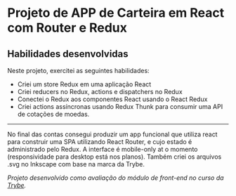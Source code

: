 # Projeto de APP de Carteira em React com Router e Redux

## Habilidades desenvolvidas

Neste projeto, exercitei as seguintes habilidades:

  * Criei um store Redux em uma aplicação React
  * Criei reducers no Redux, actions e dispatchers no Redux
  * Conectei o Redux aos componentes React usando o React Redux
  * Criei actions assíncronas usando Redux Thunk para  consumir uma API de cotações de moedas.

---

No final das contas consegui produzir um app funcional que utiliza react para construir uma SPA utilizando React Router, e cujo estado é administrado pelo Redux. A interface é mobile-only at o momento (responsividade para desktop está nos planos). Também criei os arquivos .svg no Inkscape com base na marca da Trybe.

_Projeto desenvolvido como avaliação do módulo de front-end no curso da [Trybe](https://www.betrybe.com/)._

